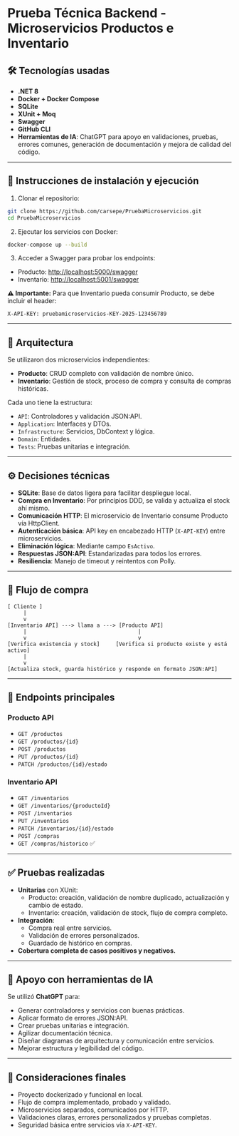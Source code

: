 # Prueba Técnica Backend - Microservicios Productos e Inventario

## 🛠 Tecnologías usadas

- **.NET 8**
- **Docker + Docker Compose**
- **SQLite**
- **XUnit + Moq**
- **Swagger**
- **GitHub CLI**
- **Herramientas de IA**: ChatGPT para apoyo en validaciones, pruebas, errores comunes, generación de documentación y mejora de calidad del código.

---

## 🚀 Instrucciones de instalación y ejecución

1. Clonar el repositorio:

```bash
git clone https://github.com/carsepe/PruebaMicroservicios.git
cd PruebaMicroservicios
```

2. Ejecutar los servicios con Docker:

```bash
docker-compose up --build
```

3. Acceder a Swagger para probar los endpoints:

- Producto: [http://localhost:5000/swagger](http://localhost:5000/swagger)
- Inventario: [http://localhost:5001/swagger](http://localhost:5001/swagger)

**⚠️ Importante:** Para que Inventario pueda consumir Producto, se debe incluir el header:

```http
X-API-KEY: pruebamicroservicios-KEY-2025-123456789
```

---

## 🧱 Arquitectura

Se utilizaron dos microservicios independientes:

- **Producto**: CRUD completo con validación de nombre único.
- **Inventario**: Gestión de stock, proceso de compra y consulta de compras históricas.

Cada uno tiene la estructura:

- `API`: Controladores y validación JSON:API.
- `Application`: Interfaces y DTOs.
- `Infrastructure`: Servicios, DbContext y lógica.
- `Domain`: Entidades.
- `Tests`: Pruebas unitarias e integración.

---

## ⚙️ Decisiones técnicas

- **SQLite**: Base de datos ligera para facilitar despliegue local.
- **Compra en Inventario**: Por principios DDD, se valida y actualiza el stock ahí mismo.
- **Comunicación HTTP**: El microservicio de Inventario consume Producto vía HttpClient.
- **Autenticación básica**: API key en encabezado HTTP (`X-API-KEY`) entre microservicios.
- **Eliminación lógica**: Mediante campo `EsActivo`.
- **Respuestas JSON:API**: Estandarizadas para todos los errores.
- **Resiliencia**: Manejo de timeout y reintentos con Polly.

---

## 🔁 Flujo de compra

```text
[ Cliente ]
     |
     v
[Inventario API] ---> llama a ---> [Producto API]
     |                                   |
     v                                   v
[Verifica existencia y stock]     [Verifica si producto existe y está activo]
     |
     v
[Actualiza stock, guarda histórico y responde en formato JSON:API]
```

---

## 📂 Endpoints principales

### Producto API

- `GET /productos`
- `GET /productos/{id}`
- `POST /productos`
- `PUT /productos/{id}`
- `PATCH /productos/{id}/estado`

### Inventario API

- `GET /inventarios`
- `GET /inventarios/{productoId}`
- `POST /inventarios`
- `PUT /inventarios`
- `PATCH /inventarios/{id}/estado`
- `POST /compras`
- `GET /compras/historico` ✅

---

## ✅ Pruebas realizadas

- **Unitarias** con XUnit:
  - Producto: creación, validación de nombre duplicado, actualización y cambio de estado.
  - Inventario: creación, validación de stock, flujo de compra completo.
- **Integración**:
  - Compra real entre servicios.
  - Validación de errores personalizados.
  - Guardado de histórico en compras.
- **Cobertura completa de casos positivos y negativos.**

---

## 🤖 Apoyo con herramientas de IA

Se utilizó **ChatGPT** para:

- Generar controladores y servicios con buenas prácticas.
- Aplicar formato de errores JSON:API.
- Crear pruebas unitarias e integración.
- Agilizar documentación técnica.
- Diseñar diagramas de arquitectura y comunicación entre servicios.
- Mejorar estructura y legibilidad del código.

---

## 📌 Consideraciones finales

- Proyecto dockerizado y funcional en local.
- Flujo de compra implementado, probado y validado.
- Microservicios separados, comunicados por HTTP.
- Validaciones claras, errores personalizados y pruebas completas.
- Seguridad básica entre servicios vía `X-API-KEY`.

